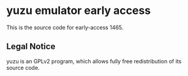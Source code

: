 yuzu emulator early access
=============

This is the source code for early-access 1465.

## Legal Notice

yuzu is an GPLv2 program, which allows fully free redistribution of its source code.
